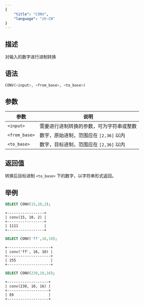 ```yaml
---
{
    "title": "CONV",
    "language": "zh-CN"
}
---
```


<!-- 
Licensed to the Apache Software Foundation (ASF) under one
or more contributor license agreements.  See the NOTICE file
distributed with this work for additional information
regarding copyright ownership.  The ASF licenses this file
to you under the Apache License, Version 2.0 (the
"License"); you may not use this file except in compliance
with the License.  You may obtain a copy of the License at
  http://www.apache.org/licenses/LICENSE-2.0
Unless required by applicable law or agreed to in writing,
software distributed under the License is distributed on an
"AS IS" BASIS, WITHOUT WARRANTIES OR CONDITIONS OF ANY
KIND, either express or implied.  See the License for the
specific language governing permissions and limitations
under the License.
-->

## 描述

对输入的数字进行进制转换

## 语法

```sql
CONV(<input>, <from_base>, <to_base>)
```

## 参数

| 参数 | 说明 |
| -- | -- |
| `<input>` | 需要进行进制转换的参数，可为字符串或整数 |
| `<from_base>` | 数字，原始进制，范围应在 `[2,36]` 以内 |
| `<to_base>` | 数字，目标进制，范围应在 `[2,36]` 以内 |

## 返回值

转换后目标进制 `<to_base>` 下的数字，以字符串形式返回。

## 举例

```sql
SELECT CONV(15,10,2);
```

```text
+-----------------+
| conv(15, 10, 2) |
+-----------------+
| 1111            |
+-----------------+
```

```sql
SELECT CONV('ff',16,10);
```

```text
+--------------------+
| conv('ff', 16, 10) |
+--------------------+
| 255                |
+--------------------+
```

```sql
SELECT CONV(230,10,16);
```

```text
+-------------------+
| conv(230, 10, 16) |
+-------------------+
| E6                |
+-------------------+
```
